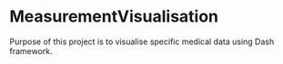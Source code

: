 # MeasurementVisualisation
 Purpose of this project is to visualise specific medical data using Dash framework.
